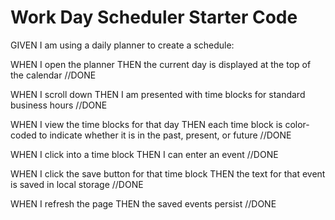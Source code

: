 # Work Day Scheduler Starter Code

GIVEN I am using a daily planner to create a schedule:

WHEN I open the planner
THEN the current day is displayed at the top of the calendar //DONE

WHEN I scroll down
THEN I am presented with time blocks for standard business hours //DONE


WHEN I view the time blocks for that day
THEN each time block is color-coded to indicate whether it is in the past, present, or future //DONE 

WHEN I click into a time block
THEN I can enter an event //DONE


WHEN I click the save button for that time block
THEN the text for that event is saved in local storage //DONE


WHEN I refresh the page
THEN the saved events persist //DONE